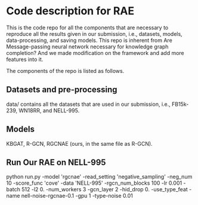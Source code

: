 # Code description for RAE
This is the code repo for all the components that are necessary to reproduce all the results given in our submission, i.e., datasets, models, data-processing, and saving models.
This repo is inherent from Are Message-passing neural network necessary for knowledge graph completion? And we made modification on the framework and add more features into it. 

The components of the repo is listed as follows.

## Datasets and pre-processing

data/ contains all the datasets that are used in our submission, i.e., FB15k-239, WN18RR, and NELL-995.

## Models

KBGAT, R-GCN, RGCNAE (ours, in the same file as R-GCN).

## Run Our RAE on NELL-995
python run.py   -model 'rgcnae' -read_setting 'negative_sampling' -neg_num 10  -score_func 'cove' -data 'NELL-995' -rgcn_num_blocks 100  -lr 0.001 -batch 512  -l2 0. -num_workers 3 -gcn_layer 2 -hid_drop 0. -use_type_feat -name nell-noise-rgcnae-0.1 -gpu 1 -type-noise 0.01

